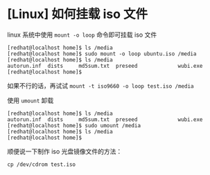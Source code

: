 # [Linux] 如何挂载 iso 文件

linux 系统中使用 `mount -o loop` 命令即可挂载 iso 文件

    [redhat@localhost home]$ ls /media
    [redhat@localhost home]$ sudo mount -o loop ubuntu.iso /media
    [redhat@localhost home]$ ls /media
    autorun.inf  dists     md5sum.txt  preseed             wubi.exe
    [redhat@localhost home]$ 
如果不行的话，再试试 `mount -t iso9660 -o loop test.iso /media`

使用 `umount` 卸载

    [redhat@localhost home]$ ls /media
    autorun.inf  dists     md5sum.txt  preseed             wubi.exe
    [redhat@localhost home]$ sudo umount /media
    [redhat@localhost home]$ ls /media
    [redhat@localhost home]$ 

顺便说一下制作 iso 光盘镜像文件的方法：

    cp /dev/cdrom test.iso
